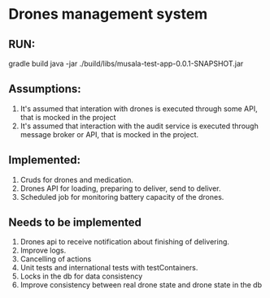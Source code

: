 # Drones management system

## RUN:
gradle build
java -jar ./build/libs/musala-test-app-0.0.1-SNAPSHOT.jar

## Assumptions:
1. It's assumed that interation with drones is executed through some API, that is mocked in the project
2. It's assumed that interaction with the audit service is executed through message broker or API, that is mocked in the project. 

## Implemented:
1. Cruds for drones and medication.
2. Drones API for loading, preparing to deliver, send to deliver.
3. Scheduled job for monitoring battery capacity of the drones.

## Needs to be implemented
1. Drones api to receive notification about finishing of delivering.
2. Improve logs.
3. Cancelling of actions
4. Unit tests and international tests with testContainers.
5. Locks in the db for data consistency
6. Improve consistency between real drone state and drone state in the db 